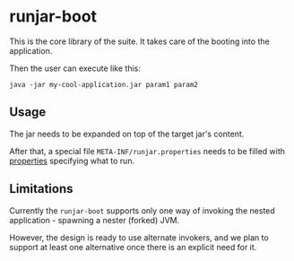 # runjar-boot

This is the core library of the suite. It takes care of the booting into the application.

Then the user can execute like this:

```
java -jar my-cool-application.jar param1 param2
```

## Usage

The jar needs to be expanded on top of the target jar's content.

After that, a special file `META-INF/runjar.properties` needs to be filled with [properties](properties.html) specifying what to run.


## Limitations

Currently the `runjar-boot` supports only one way of invoking the nested application - spawning a nester (forked) JVM.

However, the design is ready to use alternate invokers, and we plan to support at least one alternative once there is an explicit need for it.

